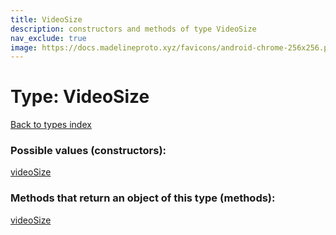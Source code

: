 ```yaml
---
title: VideoSize
description: constructors and methods of type VideoSize
nav_exclude: true
image: https://docs.madelineproto.xyz/favicons/android-chrome-256x256.png
---
```

# Type: VideoSize
[Back to types index](index.md)



### Possible values (constructors):

[videoSize](/API_docs/constructors/videoSize.md)  



### Methods that return an object of this type (methods):



[videoSize](/API_docs/constructors/videoSize.md)  

